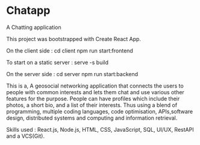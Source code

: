 # Chatapp
A Chatting application

This project was bootstrapped with Create React App.

On the client side : 
cd client
npm run start:frontend

To start on a static server : 
serve -s build


On the server side : 
cd server
npm run start:backend

This is a, 
A geosocial networking application that connects the users to people with common interests and lets them chat and use various other features for the purpose. People can have profiles which include their photos, a short bio, and a list of their interests. Thus using a blend of programming, multiple coding languages, code optimisation, APIs,software design, distributed systems and computing and information retrieval.

Skills used : React.js, Node.js, HTML, CSS, JavaScript, SQL, UI/UX, RestAPI and a VCS(Git).
